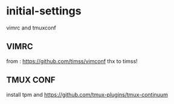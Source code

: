 # initial-settings
vimrc and tmuxconf

## VIMRC

from : https://github.com/timss/vimconf
thx to timss!

## TMUX CONF
install tpm and https://github.com/tmux-plugins/tmux-continuum

